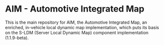 # AIM - Automotive Integrated Map
This is the main repository for AIM, the Automotive Integrated Map, an enriched, in-vehicle local dynamic map implementation, which puts its basis on the S-LDM (Server Local Dynamic Map) component implementation (1.1.9-beta).
